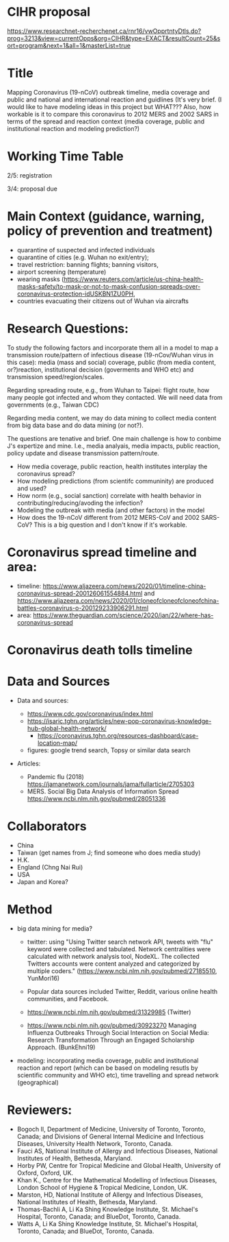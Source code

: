 # CIHR proposal 

https://www.researchnet-recherchenet.ca/rnr16/vwOpprtntyDtls.do?prog=3213&view=currentOpps&org=CIHR&type=EXACT&resultCount=25&sort=program&next=1&all=1&masterList=true

# Title
Mapping Coronavirus (19-nCoV) outbreak timeline, media coverage and public and national and international reaction and guidlines
(It's very brief.  (I would like to have modeling ideas in this project but WHAT???  Also, how workable is it to compare this coronavirus to 2012 MERS and 2002 SARS in terms of the spread and reaction context (media coverage, public and institutional reaction and modeling prediction?)

# Working Time Table
2/5:  registration

3/4:  proposal due

# Main Context (guidance, warning, policy of prevention and treatment)
- quarantine of suspected and infected individuals
- quarantine of cities (e.g. Wuhan no exit/entry); 
- travel restriction:  banning flights; banning visitors, 
- airport screening (temperature)
- wearing masks (https://www.reuters.com/article/us-china-health-masks-safety/to-mask-or-not-to-mask-confusion-spreads-over-coronavirus-protection-idUSKBN1ZU0PH, 
- countries evacuating their citizens out of Wuhan via aircrafts


# Research Questions:

To study the following factors and incorporate them all in a model to map a transmission route/pattern of infectious disease (19-nCov/Wuhan virus in this case): media (mass and social) coverage, public (from media content, or?)reaction, institutional decision (goverments and WHO etc) and transmission speed/region/scales.   

Regarding spreading route, e.g., from Wuhan to Taipei:  flight route, how many people got infected and whom they contacted.  We will need data from governments (e.g., Taiwan CDC)

Regarding media content, we may do data mining to collect media content from big data base and do data mining (or not?).  



The questions are tenative and brief.  One main challenge is how to conbime J's expertize and mine.  I.e., media analyais, media impacts, public reaction, policy update and disease transmission pattern/route.  

- How media coverage, public reaction, health institutes interplay the coronavirus spread?
- How modeling predictions (from scientifc communinity) are produced and used?
- How norm (e.g., social sanction) correlate with health behavior in contributing/reducing/avoding the infection?
- Modeling the outbreak with media (and other factors) in the model
- How does the 19-nCoV different from 2012 MERS-CoV and 2002 SARS-CoV?  This is a big question and I don't know if it's workable.

# Coronavirus spread timeline and area:

  - timeline: https://www.aljazeera.com/news/2020/01/timeline-china-coronavirus-spread-200126061554884.html and https://www.aljazeera.com/news/2020/01/cloneofcloneofcloneofchina-battles-coronavirus-o-200129233906291.html
  - area: https://www.theguardian.com/science/2020/jan/22/where-has-coronavirus-spread

# Coronavirus death tolls timeline

# Data and Sources
* Data and sources:
  - https://www.cdc.gov/coronavirus/index.html
  - https://isaric.tghn.org/articles/new-pop-coronavirus-knowledge-hub-global-health-network/
    - https://coronavirus.tghn.org/resources-dashboard/case-location-map/
  - figures:  google trend search, Topsy or similar data search

* Articles:

  - Pandemic flu (2018) https://jamanetwork.com/journals/jama/fullarticle/2705303
  - MERS.  Social Big Data Analysis of Information Spread https://www.ncbi.nlm.nih.gov/pubmed/28051336

# Collaborators
- China
- Taiwan (get names from J; find someone who does media study)
- H.K.
- England (Chng Nai Rui)
- USA
- Japan and Korea?

# Method
* big data mining for media?
  - twitter:  using "Using Twitter search network API, tweets with "flu" keyword were collected and tabulated. Network centralities were calculated with network analysis tool, NodeXL. The collected Twitters accounts were content analyzed and categorized by multiple coders." (https://www.ncbi.nlm.nih.gov/pubmed/27185510, YunMori16)
  
  - Popular data sources included Twitter, Reddit, various online health communities, and Facebook.
  
  - https://www.ncbi.nlm.nih.gov/pubmed/31329985 (Twitter)
  
  - https://www.ncbi.nlm.nih.gov/pubmed/30923270 Managing Influenza Outbreaks Through Social Interaction on Social Media: Research Transformation Through an Engaged Scholarship Approach. (BunkEhni19)

* modeling:  incorporating media coverage, public and institutional reaction and report (which can be based on modeling resutls by scientific community and WHO etc), time travelling and spread network (geographical)
  
# Reviewers:
- Bogoch Il, Department of Medicine, University of Toronto, Toronto, Canada; and Divisions of General Internal Medicine and Infectious Diseases, University Health Network, Toronto, Canada.
- Fauci AS, National Institute of Allergy and Infectious Diseases, National Institutes of Health, Bethesda, Maryland.
- Horby PW, Centre for Tropical Medicine and Global Health, University of Oxford, Oxford, UK.
- Khan K., Centre for the Mathematical Modelling of Infectious Diseases, London School of Hygiene & Tropical Medicine, London, UK.
- Marston, HD, National Institute of Allergy and Infectious Diseases, National Institutes of Health, Bethesda, Maryland.
- Thomas-Bachli A, Li Ka Shing Knowledge Institute, St. Michael's Hospital, Toronto, Canada; and BlueDot, Toronto, Canada.
- Watts A, Li Ka Shing Knowledge Institute, St. Michael's Hospital, Toronto, Canada; and BlueDot, Toronto, Canada.
